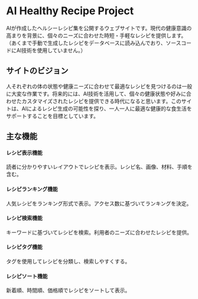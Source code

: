 # AI Healthy Recipe Project

AIが作成したヘルシーレシピ集を公開するウェブサイトです。現代の健康意識の高まりを背景に、個々のニーズに合わせた時短・手軽なレシピを提供します。
（あくまで手動で生成したレシピをデータベースに読み込んでおり、ソースコードにAI技術を使用していません。）

## サイトのビジョン

人それぞれの体の状態や健康ニーズに合わせて最適なレシピを見つけるのは一般に大変な作業です。将来的には、AI技術を活用して、個々の健康状態や好みに合わせたカスタマイズされたレシピを提供できる時代になると思います。このサイトは、AIによるレシピ生成の可能性を探り、一人一人に最適な健康的な食生活をサポートすることを目標としています。

## 主な機能

#### レシピ表示機能
読者に分かりやすいレイアウトでレシピを表示。レシピ名、画像、材料、手順を含む。

#### レシピランキング機能
人気レシピをランキング形式で表示。アクセス数に基づいてランキングを決定。

#### レシピ検索機能
キーワードに基づいてレシピを検索。利用者のニーズに合わせたレシピを提供。

#### レシピタグ機能
タグを使用してレシピを分類し、検索しやすくする。

#### レシピソート機能
新着順、時間順、価格順でレシピをソートして表示。
